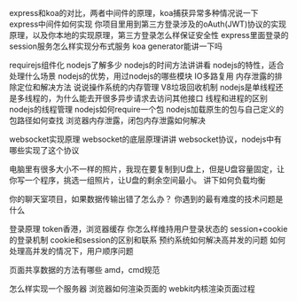 express和koa的对比，两者中间件的原理，koa捕获异常多种情况说一下
express中间件如何实现
你项目里用到第三方登录涉及的oAuth(JWT)协议的实现原理，以及你本地的实现原理，第三方登录怎么样保证安全性
express里面登录的session服务怎么样实现分布式服务
koa generator能讲一下吗

requirejs组件化
nodejs了解多少
nodejs的时间方法讲讲看
nodejs的特性，适合处理什么场景
nodejs的优势，用过nodejs的哪些模块
IO多路复用
内存泄露的排除定位和解决方法
说说操作系统的内存管理
V8垃圾回收机制
nodejs是单线程还是多线程的，为什么能去开很多异步请求去访问其他接口
线程和进程的区别
nodejs的线程管理
nodejs如何require一个包
nodejs加载原生的包与自己定义的包路径如何查找
浏览器内存泄露，闭包内存泄露如何解决

websocket实现原理
websocket的底层原理讲讲
websocket协议，nodejs中有哪些实现了这个协议

电脑里有很多大小不一样的照片，我现在要复制到U盘上，但是U盘容量固定，让你写一个程序，挑选一组照片，让U盘的剩余空间最小。
讲下如何负载均衡

你的聊天室项目，如果数据传输出错了怎么办？
你遇到的最有难度的技术问题是什么

登录原理
token香港，浏览器缓存
你怎么样维持用户登录状态的
session+cookie的登录机制
cookie和session的区别和联系
预约系统如何解决高并发的问题
如何处理高并发的情况下，用户顺序问题

页面共享数据的方法有哪些
amd，cmd规范

怎么样实现一个服务器
浏览器如何渲染页面的
webkit内核渲染页面过程
